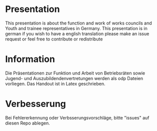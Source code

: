 # Presentation
This presentation is about the function and work of works councils and Youth and trainee representatives in Germany.
This presentation is in german if you wish to have a english translation please make an issue request or feel free to contribute or redistribute

# Information
Die Präsentationen zur Funktion und Arbeit von Betriebsräten sowie Jugend- und Auszubildendenvertretungen werden als odp Dateien vorliegen.
Das Handout ist in Latex geschrieben.

# Verbesserung
Bei Fehlererkennung oder Verbsserungsvorschläge, bitte "issues" auf diesen Repo ablegen.

